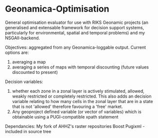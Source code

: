 # Geonamica-Optimisation
General  optimisation evaluator for use with RIKS Geonamic projects (an generalised and extensable framework for decision support systems, particularly for environmental, spatial and temporal problems) and my NSGAII-backend.

Objectives: aggregated from any Geonamica-loggable output. Current options are:
1. averaging a map
2. averaging a series of maps with temporal discounting (future values discounted to present)

Decision variables:
1. whether each zone in a zonal layer is actively stimulated, allowed, weakly restricted or completely restricted. This also adds an decision variable relating to how many cells in the zonal layer that are in a state that is not 'allowed' therefore favouring a 'free' market.
2. Any geoproject defined variable (or vector of variables) which is obtainable using a PUGI-compatible xpath statement 

Dependancies:
My fork of AHHZ's raster repositories
Boost
Pugixml - included in source tree

